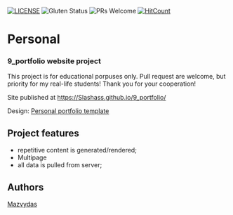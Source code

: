 [![LICENSE](https://img.shields.io/badge/license-MIT-blue.svg?style=flat-square)](https://github.com/belauzas/HTML5-website-template/blob/master/LICENSE.md)
![Gluten Status](https://img.shields.io/badge/Gluten-Free-green.svg)
![PRs Welcome](https://img.shields.io/badge/PRs-welcome-brightgreen.svg)
[![HitCount](http://hits.dwyl.com/Slashass/9_portfolio.svg)](http://hits.dwyl.com/Slashass/9_portfolio)

# Personal
### 9_portfolio website project

This project is for educational porpuses only. Pull request are welcome, but priority for my real-life students! Thank you for your cooperation!

Site published at https://Slashass.github.io/9_portfolio/

Design: [Personal portfolio template](https://colorlib.com/preview/theme/personal/index.html)


## Project features
- repetitive content is generated/rendered;
- Multipage
- all data is pulled from server;

## Authors
[Mazvydas](https://github.com/Slashass)